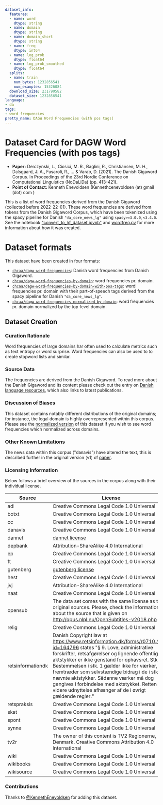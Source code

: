 ```yaml
---
dataset_info:
  features:
  - name: word
    dtype: string
  - name: domain
    dtype: string
  - name: domain_short
    dtype: string
  - name: freq
    dtype: int64
  - name: log_prob
    dtype: float64
  - name: log_prob_smoothed
    dtype: float64
  splits:
  - name: train
    num_bytes: 1232856541
    num_examples: 15326084
  download_size: 231790582
  dataset_size: 1232856541
language:
- da
tags:
- word frequencies
pretty_name: DAGW Word Frequencies (with pos tags)
---
```


# Dataset Card for DAGW Word Frequencies (with pos tags)

- **Paper:**  Derczynski, L., Ciosici, M. R., Baglini, R., Christiansen, M. H., Dalsgaard, J. A., Fusaroli, R., ... & Varab, D. (2021). The Danish Gigaword Corpus. In Proceedings of the 23rd Nordic Conference on Computational Linguistics (NoDaLiDa) (pp. 413-421).
- **Point of Contact:** Kenneth Enevoldsen (Kennethcenevoldsen (at) gmail (dot) com )


This is a list of word frequencies derived from the Danish Gigaword (collected before 2022-22-01).
These word frequencies are derived from tokens from the Danish Gigaword Corpus, which have been tokenized using
the spacy pipeline for Danish `"da_core_news_lg"` using `spacy>=3.0.0,<3.4.0`.
See the notebook ["convert_to_hf_dataset.ipynb"](https://huggingface.co/datasets/chcaa/dagw-word-frequencies/blob/main/convert_to_hf_dataset.ipynb) and [wordfreq.py](https://huggingface.co/datasets/chcaa/dagw-word-frequencies/blob/main/wordfreq.py) for more information about how it was created.


# Dataset formats

This dataset have been created in four formats:

- [`chcaa/dagw-word-frequencies`](https://huggingface.co/datasets/chcaa/dagw-word-frequencies): Danish word frequencies from Danish Gigaword.
- [`chcaa/dagw-word-frequencies-by-domain`](https://huggingface.co/datasets/chcaa/dagw-word-frequencies-by-domain): word frequencies pr. domain.
- [`chcaa/dagw-word-frequencies-by-domain-with-pos-tags`](https://huggingface.co/datasets/chcaa/dagw-word-frequencies-by-domain-with-pos-tags): word frequencies pr. domain with their part-of-speech tags derived from the spacy pipeline for Danish `"da_core_news_lg"`.
- [`chcaa/dagw-word-frequencies-normalized-by-domain`](https://huggingface.co/datasets/chcaa/dagw-word-frequencies-normalized-by-domain): word frequencies pr. domain normalized by the top-level domain.


## Dataset Creation

### Curation Rationale

Word frequencies of large domains har often used to calculate metrics such as text entropy or word surprise. Word frequencies can also be used to to create stopword lists and similar.

### Source Data

The frequencies are derived from the Danish Gigaword. To read more about the Danish Gigaword and its content please check out the entry on [Danish language resources](https://sprogressource.digst.govcloud.dk/dataset/danish-gigaword), which also links to latest publications.


### Discussion of Biases

This dataset contains notably different distributions of the original domains; for instance, the legal domain is highly overrepresented within this corpus.
Please see the [normalized version](https://huggingface.co/datasets/chcaa/dagw-word-frequencies-normalized-by-domain) of this dataset if you wish to see word
frequencies which normalized across domains.

### Other Known Limitations

The news data within this corpus ("danavis") have altered the text, this is described further in the original version (v1) of [paper](https://arxiv.org/abs/2005.03521v1).


### Licensing Information

Below follows a brief overview of the sources in the corpus along with their individual license.

| Source            | License                                                                                                                                                                                                                                                                                                                                                                                                                                                                             |
| ----------------- | ----------------------------------------------------------------------------------------------------------------------------------------------------------------------------------------------------------------------------------------------------------------------------------------------------------------------------------------------------------------------------------------------------------------------------------------------------------------------------------- |
| adl               | Creative Commons Legal Code 1.0 Universal                                                                                                                                                                                                                                                                                                                                                                                                                                           |
| botxt             | Creative Commons Legal Code 1.0 Universal                                                                                                                                                                                                                                                                                                                                                                                                                                           |
| cc                | Creative Commons Legal Code 1.0 Universal                                                                                                                                                                                                                                                                                                                                                                                                                                           |
| danavis           | Creative Commons Legal Code 1.0 Universal                                                                                                                                                                                                                                                                                                                                                                                                                                           |
| dannet            | [dannet license](https://cst.ku.dk/projekter/dannet/license.txt)                                                                                                                                                                                                                                                                                                                                                                                                                    |
| depbank           | Attribution-ShareAlike 4.0 International                                                                                                                                                                                                                                                                                                                                                                                                                                            |
| ep                | Creative Commons Legal Code 1.0 Universal                                                                                                                                                                                                                                                                                                                                                                                                                                           |
| ft                | Creative Commons Legal Code 1.0 Universal                                                                                                                                                                                                                                                                                                                                                                                                                                           |
| gutenberg         | [gutenberg license](https://www.gutenberg.org/policy/license.html)                                                                                                                                                                                                                                                                                                                                                                                                                  |
| hest              | Creative Commons Legal Code 1.0 Universal                                                                                                                                                                                                                                                                                                                                                                                                                                           |
| jvj               | Attribution-ShareAlike 4.0 International                                                                                                                                                                                                                                                                                                                                                                                                                                            |
| naat              | Creative Commons Legal Code 1.0 Universal                                                                                                                                                                                                                                                                                                                                                                                                                                           |
| opensub           | The data set comes with the same license as the original sources. Please, check the information about the source that is given on http://opus.nlpl.eu/OpenSubtitles-v2018.php                                                                                                                                                                                                                                                                                                       |
| relig             | Creative Commons Legal Code 1.0 Universal                                                                                                                                                                                                                                                                                                                                                                                                                                           |
| retsinformationdk | Danish Copyright law at https://www.retsinformation.dk/forms/r0710.aspx?id=164796 states "§ 9. Love, administrative forskrifter, retsafgørelser og lignende offentlige aktstykker er ikke genstand for ophavsret. Stk. 2. Bestemmelsen i stk. 1 gælder ikke for værker, der fremtræder som selvstændige bidrag i de i stk. 1 nævnte aktstykker. Sådanne værker må dog gengives i forbindelse med aktstykket. Retten til videre udnyttelse afhænger af de i øvrigt gældende regler." |
| retspraksis       | Creative Commons Legal Code 1.0 Universal                                                                                                                                                                                                                                                                                                                                                                                                                                           |
| skat              | Creative Commons Legal Code 1.0 Universal                                                                                                                                                                                                                                                                                                                                                                                                                                           |
| spont             | Creative Commons Legal Code 1.0 Universal                                                                                                                                                                                                                                                                                                                                                                                                                                           |
| synne             | Creative Commons Legal Code 1.0 Universal                                                                                                                                                                                                                                                                                                                                                                                                                                           |
| tv2r              | The owner of this content is TV2 Regionerne, Denmark. Creative Commons Attribution 4.0 International                                                                                                                                                                                                                                                                                                                                                                                |
| wiki              | Creative Commons Legal Code 1.0 Universal                                                                                                                                                                                                                                                                                                                                                                                                                                           |
| wikibooks         | Creative Commons Legal Code 1.0 Universal                                                                                                                                                                                                                                                                                                                                                                                                                                           |
| wikisource        | Creative Commons Legal Code 1.0 Universal      


### Contributions

Thanks to [@KennethEnevoldsen](https://github.com/KennethEnevoldsen) for adding this dataset.